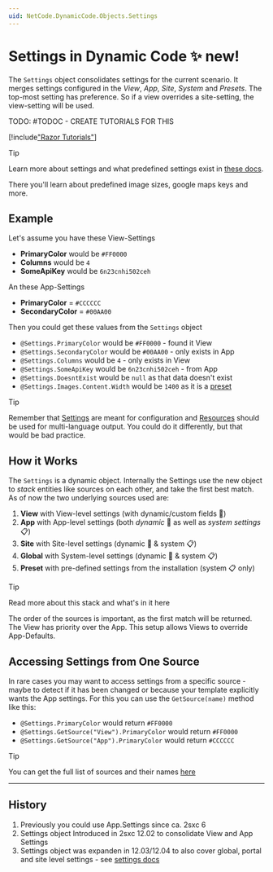 ```yaml
---
uid: NetCode.DynamicCode.Objects.Settings
---
```


# Settings in Dynamic Code ✨ new!

The `Settings` object consolidates settings for the current scenario. 
It merges settings configured in the _View_, _App_, _Site_, _System_ and _Presets_. 
The top-most setting has preference. So if a view overrides a site-setting, the view-setting will be used. 

TODO: #TODOC - CREATE TUTORIALS FOR THIS

[!include["Razor Tutorials"](~/shared/tutorials/razor.md)]

> [!TIP]
> Learn more about settings and what predefined settings exist in [these docs](xref:Basics.Configuration.Index).
>
> There you'll learn about predefined image sizes, google maps keys and more.

## Example

Let's assume you have these View-Settings

* **PrimaryColor** would be `#FF0000`
* **Columns** would be `4`
* **SomeApiKey** would be `6n23cnhi502ceh`

An these App-Settings

* **PrimaryColor** = `#CCCCCC`
* **SecondaryColor** = `#00AA00`

Then you could get these values from the `Settings` object

* `@Settings.PrimaryColor` would be `#FF0000` - found it View
* `@Settings.SecondaryColor` would be `#00AA00` - only exists in App
* `@Settings.Columns` would be `4` - only exists in View
* `@Settings.SomeApiKey` would be `6n23cnhi502ceh` - from App
* `@Settings.DoesntExist` would be `null` as that data doesn't exist
* `@Settings.Images.Content.Width` would be `1400` as it is a [preset](xref:Basics.Configuration.SystemSettings)

> [!TIP]
> Remember that [Settings](xref:NetCode.DynamicCode.Objects.Settings) are meant for configuration 
> and [Resources](xref:NetCode.DynamicCode.Objects.Resources) should be used for multi-language output.
> You could do it differently, but that would be bad practice.

## How it Works

The `Settings` is a dynamic object. 
Internally the Settings use the new [](xref:ToSic.Sxc.Data.IDynamicStack) object to _stack_ entities like sources on each other, and take the first best match. 
As of now the two underlying sources used are:

1. **View** with View-level settings (with dynamic/custom fields 💪)
1. **App** with App-level settings (both _dynamic_ 💪  as well as _system settings_ 📋)
1. **Site** with Site-level settings (dynamic 💪 & system 📋)
1. **Global** with System-level settings (dynamic 💪 & system 📋)
1. **Preset** with pre-defined settings from the installation (system 📋 only)

> [!TIP]
> Read more about this stack and what's in it here [](xref:Basics.Configuration.SettingsStack)

The order of the sources is important, as the first match will be returned. 
The View has priority over the App. 
This setup allows Views to override App-Defaults.

## Accessing Settings from One Source

In rare cases you may want to access settings from a specific source - maybe to detect if it has been changed or because your template explicitly wants the App settings. 
For this you can use the `GetSource(name)` method like this:

* `@Settings.PrimaryColor` would return `#FF0000`
* `@Settings.GetSource("View").PrimaryColor` would return `#FF0000`
* `@Settings.GetSource("App").PrimaryColor` would return `#CCCCCC`

> [!TIP]
> You can get the full list of sources and their names [here](xref:Basics.Configuration.SettingsStack)
---

## History

1. Previously you could use App.Settings since ca. 2sxc 6
1. Settings object Introduced in 2sxc 12.02 to consolidate View and App Settings
1. Settings object was expanden in 12.03/12.04 to also cover global, portal and site level settings - see [settings docs](xref:Basics.Configuration.Index)
